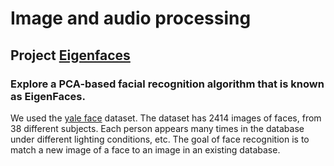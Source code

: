 # Image and audio processing
 
## Project [Eigenfaces](https://github.com/Pichumaydam/Image-and-audio-processing/blob/main/Eigenfaces.ipynb)
### Explore a PCA-based facial recognition algorithm that is known as EigenFaces. 
We used the [yale face](http://www.cad.zju.edu.cn/home/dengcai/Data/YaleB/YaleB_32x32.mat) dataset. The dataset has 2414 images of faces, from 38 different subjects. Each person appears many times in the database under different lighting conditions, etc. The goal of face recognition is to match a new image of a face to an image in an existing database. 
